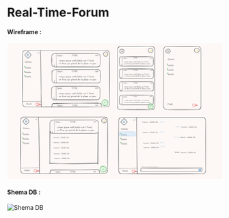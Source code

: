 # Real-Time-Forum

#### Wireframe :

![Wireframe](/assets/img/wireframe.png)

#### Shema DB :

![Shema DB](/assets/img/Shéma%20DB%20real-time-forum.png)
